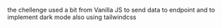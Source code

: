 the chellenge used a bit from Vanilla JS to send data to endpoint and to implement dark mode also using tailwindcss

